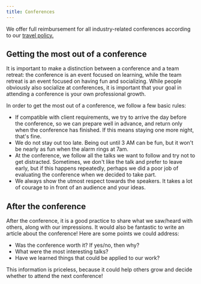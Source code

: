 ```yaml
---
title: Conferences
---
```

We offer full reimbursement for all industry-related conferences according to our [travel policy.](processes#conferences)

## Getting the most out of a conference

It is important to make a distinction between a conference and a team retreat: the conference is an
event focused on learning, while the team retreat is an event focused on having fun and socializing.
While people obviously also socialize at conferences, it is important that your goal in attending a
conference is your own professional growth.

In order to get the most out of a conference, we follow a few basic rules:

- If compatible with client requirements, we try to arrive the day before the conference, so we can
  prepare well in advance, and return only when the conference has finished. If this means staying
  one more night, that's fine.
- We do not stay out too late. Being out until 3 AM can be fun, but it won't be nearly as fun when
  the alarm rings at 7am.
- At the conference, we follow all the talks we want to follow and try not to get distracted.
  Sometimes, we don't like the talk and prefer to leave early, but if this happens repeatedly,
  perhaps we did a poor job of evaluating the conference when we decided to take part.
- We always show the utmost respect towards the speakers. It takes a lot of courage to in front of
  an audience and your ideas.

## After the conference

After the conference, it is a good practice to share what we saw/heard with others, along with
our impressions. It would also be fantastic to write an article about the conference! Here are some
points we could address:

- Was the conference worth it? If yes/no, then why?
- What were the most interesting talks?
- Have we learned things that could be applied to our work?

This information is priceless, because it could help others grow and decide whether to attend the
next conference!
